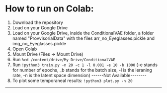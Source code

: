 # How to run on Colab:

1. Download the repository
2. Load on your Google Drive
3. Load on your Google Drive, inside the ConditionalVAE folder, a folder named "ProvvisorialData" with the files arr_no_Eyeglasses.pickle and img_no_Eyeglasses.pickle 
3. Open Colab
4. Mount Drive (Files -> Mount Drive)
5. Run `%cd /content/drive/My Drive/ConditionalVAE`
6. Run `!python3 train.py -n 20 -c 1 -l 0.001 -e 10 -b 1000` (-e stands for number of epochs, _b stands for the batch size, -l is the leraning rate, -n is the latent space dimension)
------Not Available--------
7. To plot some temporaneal results: `!python3 plot.py -n 20`
---------------------------